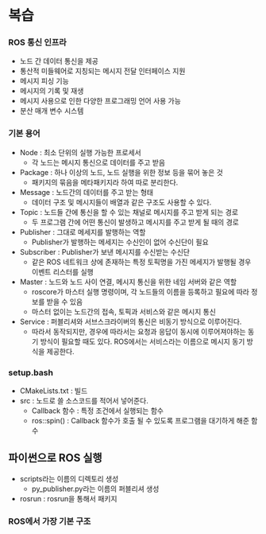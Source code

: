 # 복습
### ROS 통신 인프라
- 노드 간 데이터 통신을 제공
- 통산적 미들웨어로 지칭되는 메시지 전달 인터페이스 지원
- 메시지 피싱 기능
- 메시지의 기록 및 재생
- 메시지 사용으로 인한 다양한 프로그래밍 언어 사용 가능
- 분산 매개 변수 시스템

### 기본 용어
- Node : 최소 단위의 실행 가능한 프로세서
  - 각 노드는 메시지 통신으로 데이터를 주고 받음
- Package : 하나 이상의 노드, 노드 실행을 위한 정보 등을 묶어 놓은 것
  - 패키지의 묶음을 메타패키지라 하여 따로 분리한다.
- Message : 노드간의 데이터를 주고 받는 형태
  - 데이터 구조 및 메시지들이 배열과 같은 구조도 사용할 수 있다.
- Topic : 노드들 간에 통신을 할 수 있는 채널로 메시지를 주고 받게 되는 경로 
  - 두 프로그램 간에 어떤 통신이 발생하고 메시지를 주고 받게 될 때의 경로
- Publisher : 그대로 메세지를 발행하는 역할
  - Publisher가 발행하는 메세지는 수신인이 없어 수신단이 필요
- Subscriber : Publisher가 보낸 메시지를 수신받는 수신단
  - 같은 ROS 네트워크 상에 존재하는 특정 토픽명을 가진 메세지가 발행될 경우 이벤트 리스터를 실행
- Master : 노드와 노드 사이 연결, 메시지 통신을 위한 네임 서버와 같은 역할
  - roscore가 마스터 실행 명령이며, 각 노드들의 이름을 등록하고 필요에 따라 정보를 받을 수 있음
  - 마스터 없이는 노드간의 접속, 토픽과 서비스와 같은 메시지 통신
- Service : 퍼블리셔와 서브스크라이버의 통신은 비동기 방식으로 이루어진다. 
  - 따라서 동작되지만, 경우에 따라서는 요청과 응답이 동시에 이루어져야하는 동기 방식이 필요할 때도 있다. ROS에서는 서비스라는 이름으로 메시지 동기 방식을 제공한다.


### setup.bash
- CMakeLists.txt : 빌드
- src : 노드로 쓸 소스코드를 적어서 넣어준다.
  - Callback 함수 : 특정 조건에서 실행되는 함수
  - ros::spin() : Callback 함수가 호출 될 수 있도록 프로그램을 대기하게 해준 함수


## 파이썬으로 ROS 실행
- scripts라는 이름의 디렉토리 생성
  - py_publisher.py라는 이름의 퍼블리셔 생성
- rosrun : rosrun을 통해서 패키지


### ROS에서 가장 기본 구조
